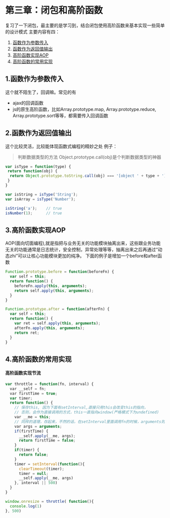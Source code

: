 # 第三章：闭包和高阶函数

复习了一下闭包，最主要的是学习到，结合闭包使用高阶函数来基本实现一些简单的设计模式
主要内容有四：
1. [函数作为参数传入](#1函数作为参数传入)
2. [函数作为返回值输出](#2函数作为返回值输出)
3. [高阶函数实现AOP](#3高阶函数实现aop)
4. [高阶函数的常用实现](#4高阶函数的常用实现)

## 1.函数作为参数传入
这个就不陌生了，回调嘛。常见的有
- ajax的回调函数
- js的原生高阶函数，比如Array.prototype.map, Array.prototype.reduce, Array.prototype.sort等等，都需要传入回调函数

## 2.函数作为返回值输出
这个比较灵活，比较能体现函数式编程的精妙之处
例子：
>判断数据类型的方法
Object.prototype.call(obj)是个判断数据类型的神器

``` javascript
var isType = function(type) {
 return function(obj) {
  return Object.prototype.toString.call(obj) === '[object ' + type + ']';
 }
}

var isString = isType('String');
var isArray = isType('Number');

isString('a');    // true
isNumber(1);      // true
```

## 3.高阶函数实现AOP
AOP(面向切面编程),就是指把与业务无关的功能模块抽离出来，这些跟业务功能无关的功能通常是日志统计，安全控制，异常处理等等，抽离出来之后再通过“动态zhi”可以让核心功能模块更加的纯净。
下面的例子是增加一个before和after函数
``` javascript
Function.prototype.before = function(beforeFn) {
  var self = this;
  return function() {
    beforeFn.apply(this, arguments);
    return self.apply(this, arguments);
  }
}

Function.prototype.after = function(afterFn) {
  var self = this;
  return function() {
    var ret = self.apply(this, arguments);
    afterFn.apply(this, arguments);
    return ret;
  }
}
```

## 4.高阶函数的常用实现

#### 高阶函数实现节流
``` javascript
var throttle = function(fn, interval) {
  var __self = fn; 
  var firstTime = true;
  var timer;
  return function() {
    // 保存this, 因为下面有setInterval,直接只用this会改变this的指向，
    // 否则，会作为直接调用的方式，this一直指向window(严格模式下为undefined)
    var __me = this;
    // 同样的道理，存起来，不然的话，在setInterval里面调用fn的时候，arguments则是setInterval的回调函数的实参
    var args = arguments;
    if(firstTime) {
      __self.apply(__me, args);
      return firstTime = false;
    }
    if(timer) {
      return false;
    }
    timer = setInterval(function(){
      clearTimeout(timer);
      timer = null;
      __self.apply(__me, args)
    }, interval || 500)
  }
}

window.onresize = throttle( function(){
  console.log(1)
}, 500)
```
